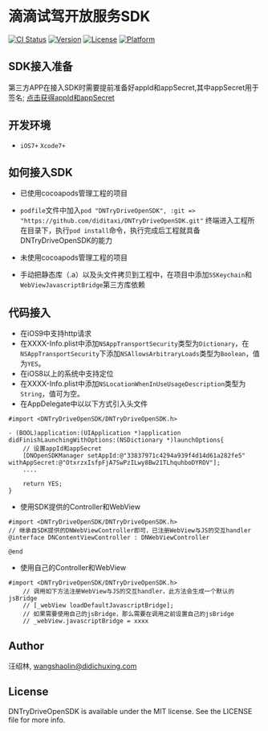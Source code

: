 # 滴滴试驾开放服务SDK

[![CI Status](http://img.shields.io/travis/wangshaolin/DNTryDriveOpenSDK.svg?style=flat)](https://travis-ci.org/wangshaolin/DNTryDriveOpenSDK)
[![Version](https://img.shields.io/cocoapods/v/DNTryDriveOpenSDK.svg?style=flat)](http://cocoapods.org/pods/DNTryDriveOpenSDK)
[![License](https://img.shields.io/cocoapods/l/DNTryDriveOpenSDK.svg?style=flat)](http://cocoapods.org/pods/DNTryDriveOpenSDK)
[![Platform](https://img.shields.io/cocoapods/p/DNTryDriveOpenSDK.svg?style=flat)](http://cocoapods.org/pods/DNTryDriveOpenSDK)

## SDK接入准备

第三方APP在接入SDK时需要提前准备好appId和appSecret,其中appSecret用于签名;
[点击获得appId和appSecret](#)

## 开发环境

* `iOS7+` `Xcode7+`

## 如何接入SDK
* 已使用cocoapods管理工程的项目
 * `podfile`文件中加入`pod "DNTryDriveOpenSDK", :git => "https://github.com/diditaxi/DNTryDriveOpenSDK.git"`
    终端进入工程所在目录下，执行`pod install`命令，执行完成后工程就具备DNTryDriveOpenSDK的能力

* 未使用cocoapods管理工程的项目
 * 手动把静态库（.a）以及头文件拷贝到工程中，在项目中添加`SSKeychain`和`WebViewJavascriptBridge`第三方库依赖

## 代码接入
* 在iOS9中支持http请求
 * 在XXXX-Info.plist中添加`NSAppTransportSecurity`类型为`Dictionary`，在`NSAppTransportSecurity`下添加`NSAllowsArbitraryLoads`类型为`Boolean`，值为`YES`。
* 在iOS8以上的系统中支持定位
 * 在XXXX-Info.plist中添加`NSLocationWhenInUseUsageDescription`类型为`String`，值可为空。
* 在AppDelegate中以以下方式引入头文件
```objc
#import <DNTryDriveOpenSDK/DNTryDriveOpenSDK.h>

- (BOOL)application:(UIApplication *)application didFinishLaunchingWithOptions:(NSDictionary *)launchOptions{
    // 设置appId和appSecret
    [DNOpenSDKManager setAppId:@"33837971c4294a939f4d14d61a282fe5" withAppSecret:@"OtxrzxIsfpFjA7SwPzILwy8Bw21TLhquhboDYROV"];
    ....
    
    return YES;
}

```

* 使用SDK提供的Controller和WebView
```objc
#import <DNTryDriveOpenSDK/DNTryDriveOpenSDK.h>
// 继承自SDK提供的DNWebViewController即可，已注册WebView与JS的交互handler
@interface DNContentViewController : DNWebViewController
    
@end
```
* 使用自己的Controller和WebView
```objc
#import <DNTryDriveOpenSDK/DNTryDriveOpenSDK.h>
    // 调用如下方法注册WebView与JS的交互handler，此方法会生成一个默认的jsBridge
    // [_webView loadDefaultJavascriptBridge];
    // 如果需要使用自己的jsBridge，那么需要在调用之前设置自己的jsBridge
    // _webView.javascriptBridge = xxxx
```
## Author

汪绍林, wangshaolin@didichuxing.com

## License

DNTryDriveOpenSDK is available under the MIT license. See the LICENSE file for more info.

